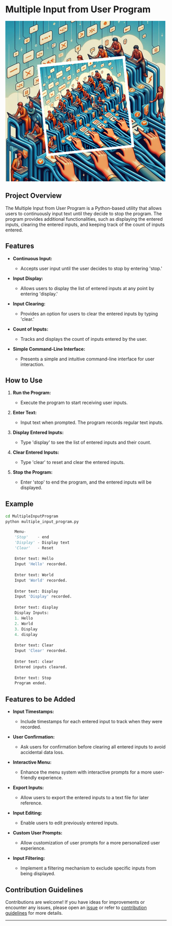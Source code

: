 # Multiple Input from User Program

![multiple input](image.png)

## Project Overview

The Multiple Input from User Program is a Python-based utility that allows users to continuously input text until they decide to stop the program. The program provides additional functionalities, such as displaying the entered inputs, clearing the entered inputs, and keeping track of the count of inputs entered.

## Features

- **Continuous Input:**
  - Accepts user input until the user decides to stop by entering 'stop.'

- **Input Display:**
  - Allows users to display the list of entered inputs at any point by entering 'display.'

- **Input Clearing:**
  - Provides an option for users to clear the entered inputs by typing 'clear.'

- **Count of Inputs:**
  - Tracks and displays the count of inputs entered by the user.

- **Simple Command-Line Interface:**
  - Presents a simple and intuitive command-line interface for user interaction.

## How to Use

1. **Run the Program:**
   - Execute the program to start receiving user inputs.

2. **Enter Text:**
   - Input text when prompted. The program records regular text inputs.

3. **Display Entered Inputs:**
   - Type 'display' to see the list of entered inputs and their count.

4. **Clear Entered Inputs:**
   - Type 'clear' to reset and clear the entered inputs.

5. **Stop the Program:**
   - Enter 'stop' to end the program, and the entered inputs will be displayed.

## Example

```bash
cd MultipleInputProgram
python multiple_input_program.py
```

```python
    Menu-
    'Stop'    - end
    'Display' - Display text
    'Clear'   - Reset			
    
    Enter text: Hello
    Input 'Hello' recorded.

    Enter text: World
    Input 'World' recorded.

    Enter text: Display
    Input 'Display' recorded.

    Enter text: display
    Display Inputs:
    1. Hello
    2. World
    3. Display
    4. display
    
    Enter text: Clear
    Input 'Clear' recorded.

    Enter text: clear
   	Entered inputs cleared.
    
    Enter text: Stop
   	Program ended.
```

## Features to be Added

- **Input Timestamps:**
  - Include timestamps for each entered input to track when they were recorded.

- **User Confirmation:**
  - Ask users for confirmation before clearing all entered inputs to avoid accidental data loss.

- **Interactive Menu:**
  - Enhance the menu system with interactive prompts for a more user-friendly experience.

- **Export Inputs:**
  - Allow users to export the entered inputs to a text file for later reference.

- **Input Editing:**
  - Enable users to edit previously entered inputs.

- **Custom User Prompts:**
  - Allow customization of user prompts for a more personalized user experience.

- **Input Filtering:**
  - Implement a filtering mechanism to exclude specific inputs from being displayed.

## Contribution Guidelines

Contributions are welcome! If you have ideas for improvements or encounter any issues, please open an [issue](https://github.com/vrm-piyush/Acronym/issues) or refer to [contribution guidelines](../CONTRIBUTING.md) for more details.

---